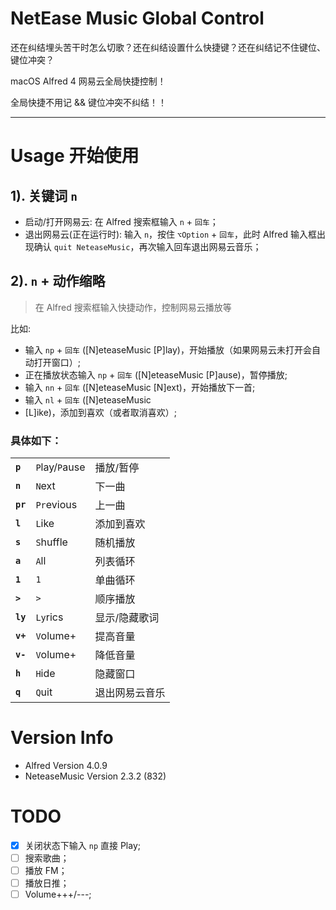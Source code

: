 # NetEase Music Global Control

还在纠结埋头苦干时怎么切歌？还在纠结设置什么快捷键？还在纠结记不住键位、键位冲突？

macOS Alfred 4 网易云全局快捷控制！

全局快捷不用记 && 键位冲突不纠结！！

---

# Usage 开始使用

## 1). 关键词 `n`

-   启动/打开网易云: 在 Alfred 搜索框输入 `n` + `回车`；
-   退出网易云(正在运行时): 输入 `n`，按住 `⌥Option` + `回车`，此时 Alfred 输入框出现确认 `quit NeteaseMusic`，再次输入回车退出网易云音乐；

## 2). `n` + 动作缩略

> 在 Alfred 搜索框输入快捷动作，控制网易云播放等

比如:

-   输入 `np` + `回车` ([N]eteaseMusic [P]lay)，开始播放（如果网易云未打开会自动打开窗口）;
-   正在播放状态输入 `np` + `回车` ([N]eteaseMusic [P]ause)，暂停播放;
-   输入 `nn` + `回车` ([N]eteaseMusic [N]ext)，开始播放下一首;
-   输入 `nl` + `回车` ([N]eteaseMusic
-   [L]ike)，添加到喜欢（或者取消喜欢）;

### 具体如下：

|          |                |                |
| -------- | -------------- | -------------- |
| **`p`**  | `P`lay/`P`ause | 播放/暂停      |
| **`n`**  | `N`ext         | 下一曲         |
| **`pr`** | `Pr`evious     | 上一曲         |
| **`l`**  | `L`ike         | 添加到喜欢     |
| **`s`**  | `S`huffle      | 随机播放       |
| **`a`**  | `A`ll          | 列表循环       |
| **`1`**  | `1`            | 单曲循环       |
| **`>`**  | `>`            | 顺序播放       |
| **`ly`** | `Ly`rics       | 显示/隐藏歌词  |
| **`v+`** | `V`olume+      | 提高音量       |
| **`v-`** | `V`olume+      | 降低音量       |
| **`h`**  | `H`ide         | 隐藏窗口       |
| **`q`**  | `Q`uit         | 退出网易云音乐 |

# Version Info

-   Alfred Version 4.0.9
-   NeteaseMusic Version 2.3.2 (832)

# TODO

-   [x] 关闭状态下输入 `np` 直接 Play;
-   [ ] 搜索歌曲；
-   [ ] 播放 FM；
-   [ ] 播放日推；
-   [ ] Volume+++/---;
